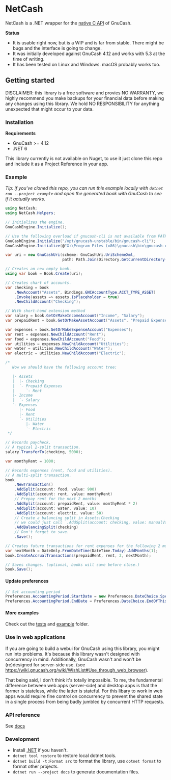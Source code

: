# NetCash

NetCash is a .NET wrapper for the [native C API](https://wiki.gnucash.org/wiki/Using_the_API) of GnuCash.

**Status**

- It is usable right now, but is a WIP and is far from stable. There might be bugs and the interface is going to change.
- It was initially developed against GnuCash 4.12 and works with 5.3 at the time of writing.
- It has been tested on Linux and Windows. macOS probably works too.

## Getting started

DISCLAIMER: this library is a free software and provies NO WARRANTY, we highly recommend you make backups for your financial data before
making any changes using this library. We hold NO RESPONSIBILITY for anything unexpected that might occur to your data.

### Installation

**Requirements**

- GnuCash >= 4.12
- .NET 6

This library currently is not available on Nuget, to use it just clone
this repo and include it as a Project Reference in your app.

### Example

*Tip: if you've cloned this repo, you can run this example locally with `dotnet run --project example`
and open the generated book with GnuCash to see if it actually works.*

```csharp
using NetCash;
using NetCash.Helpers;

// Initializes the engine.
GnuCashEngine.Initialize();

// Use the following overload if gnucash-cli is not available from PATH.
GnuCashEngine.Initialize("/opt/gnucash-unstable/bin/gnucash-cli");
GnuCashEngine.Initialize(@"X:\Program Files (x86)\gnucash\bin\gnucash-cli.exe");

var uri = new GnuCashUri(scheme: GnuCashUri.UriSchemeXml,
                         path: Path.Join(Directory.GetCurrentDirectory(), "netcash-demo.gnucash"));

// Creates an new empty book.
using var book = Book.Create(uri);

// Creates chart of accounts.
var checking = book
    .NewAccount("Assets", Bindings.GNCAccountType.ACCT_TYPE_ASSET)
    .Invoke(assets => assets.IsPlaceholder = true)
    .NewChildAccount("Checking");

// With short-hand extension method
var salary = book.GetOrMakeIncomeAccount("Income", "Salary");
var prepaidRent = book.GetOrMakeAssetAccount("Assets", "Prepaid Expenses", "Rent");

var expenses = book.GetOrMakeExpenseAccount("Expenses");
var rent = expenses.NewChildAccount("Rent");
var food = expenses.NewChildAccount("Food");
var utilities = expenses.NewChildAccount("Utilities");
var water = utilities.NewChildAccount("Water");
var electric = utilities.NewChildAccount("Electric");

/*
   Now we should have the following account tree:

   |- Assets
   |  |- Checking
   |  `- Prepaid Expenses
   |     `- Rent
   |- Income
   |  `- Salary
   `- Expenses
      |- Food
      |- Rent
      `- Utilities
         |- Water
         `- Electric
 */

// Records paycheck.
// A typical 2-split transaction.
salary.TransferTo(checking, 5000);

var monthyRent = 1000;

// Records expenses (rent, food and utilities).
// A multi-split transaction.
book
    .NewTransaction()
    .AddSplit(account: food, value: 900)
    .AddSplit(account: rent, value: monthyRent)
    // Prepay rent for the next 2 months
    .AddSplit(account: prepaidRent, value: monthyRent * 2)
    .AddSplit(account: water, value: 10)
    .AddSplit(account: electric, value: 50)
    // Create a balancing split in Assets:Checking
    // we could just call `.AddSplit(account: checking, value: manualValue)` instead
    .AddBalancingSplit(checking)
    // Don't forget to save.
    .Save();

// Creates future transactions for rent expenses for the following 2 months.
var nextMonth = DateOnly.FromDateTime(DateTime.Today).AddMonths(1);
book.CreateAccrualTransactions(prepaidRent, rent, 2, nextMonth);

// Saves changes. (optional, books will save before close.)
book.Save();
```

#### Update preferences

```csharp
// Set accounting period
Preferences.AccountingPeriod.StartDate = new Preferences.DateChoice.Specific(DateOnly.Parse("2022/11/23"));
Preferences.AccountingPeriod.EndDate = Preferences.DateChoice.EndOfThisYear;
```

#### More examples

Check out the [tests](./tests) and [example](./example) folder.

### Use in web applications

If you are going to build a webui for GnuCash using this library, you
might run into problems. It's because this library wasn't designed
with concurrency in mind. Additionally, GnuCash wasn't and won't be
(re)designed for server-side use. (see https://wiki.gnucash.org/wiki/WishList#Use_through_web_browser).

That being said, I don't think it's totally impossible. To me, the
fundamental difference between web apps (server-side) and desktop apps
is that the former is stateless, while the latter is stateful. For
this libary to work in web apps would require fine control on
concurrency to prevent the shared state in a single process from being
badly jumbled by concurrent HTTP requests.

### API reference

See [docs](./docs/netcash.md)

### Development

- Install [.NET](https://get.dot.net) if you haven't.
- `dotnet tool restore` to restore local dotnet tools.
- `dotnet build -t:Format src` to format the library, use `dotnet format` to format other projects.
- `dotnet run --project docs` to generate documentation files.
